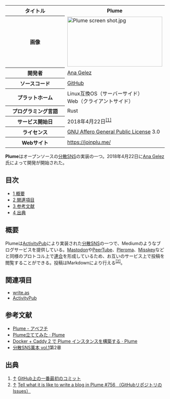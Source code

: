 <div>

<table>
<colgroup>
<col style="width: 50%" />
<col style="width: 50%" />
</colgroup>
<tbody>
<tr class="header">
<th>タイトル</th>
<th>Plume</th>
</tr>

<tr class="odd">
<th>画像</th>
<td><a href="/%E3%83%95%E3%82%A1%E3%82%A4%E3%83%AB:Plume_screen_shot.jpg"><img src="/images/thumb/f/f7/Plume_screen_shot.jpg/300px-Plume_screen_shot.jpg" srcset="/images/thumb/f/f7/Plume_screen_shot.jpg/450px-Plume_screen_shot.jpg 1.5x, /images/thumb/f/f7/Plume_screen_shot.jpg/600px-Plume_screen_shot.jpg 2x" width="300" height="157" alt="Plume screen shot.jpg" /></a></td>
</tr>
<tr class="even">
<th scope="row">開発者</th>
<td><a href="https://github.com/AnaGelez" rel="nofollow">Ana Gelez</a></td>
</tr>
<tr class="odd">
<th scope="row">ソースコード</th>
<td><a href="https://github.com/Plume-org/Plume" rel="nofollow">GitHub</a></td>
</tr>
<tr class="even">
<th scope="row">プラットホーム</th>
<td>Linux互換OS（サーバーサイド）<br />
Web（クライアントサイド）</td>
</tr>
<tr class="odd">
<th scope="row">プログラミング言語</th>
<td>Rust</td>
</tr>
<tr class="even">
<th scope="row">サービス開始日</th>
<td>2018年4月22日<sup><a href="#cite_note-1">[1]</a></sup></td>
</tr>
<tr class="odd">
<th scope="row">ライセンス</th>
<td><a href="/GNU_Affero_General_Public_License" title="GNU Affero General Public License">GNU Affero General Public License</a> 3.0</td>
</tr>
<tr class="even">
<th scope="row">Webサイト</th>
<td><a href="https://joinplu.me/" rel="nofollow">https://joinplu.me/</a></td>
</tr>
</tbody>
</table>

  
**Plume**はオープンソースの[分散SNS](/%E5%88%86%E6%95%A3SNS "分散SNS")の実装の一つ。2018年4月22日に<a href="https://github.com/AnaGelez" rel="nofollow">Ana Gelez</a>氏によって開発が開始された。

<div>

<div lang="ja" dir="ltr">

## 目次

</div>

-   [1 概要](#.E6.A6.82.E8.A6.81)
-   [2 関連項目](#.E9.96.A2.E9.80.A3.E9.A0.85.E7.9B.AE)
-   [3 参考文献](#.E5.8F.82.E8.80.83.E6.96.87.E7.8C.AE)
-   [4 出典](#.E5.87.BA.E5.85.B8)

</div>

## 概要

Plumeは[ActivityPub](/ActivityPub "ActivityPub")により実装された[分散SNS](/%E5%88%86%E6%95%A3SNS "分散SNS")の一つで、Mediumのようなブログサービスを提供している。[Mastodon](/Mastodon "Mastodon")や[PeerTube](/PeerTube "PeerTube")、[Pleroma](/Pleroma "Pleroma")、[Misskey](/Misskey "Misskey")などと同様のプロトコル上で[連合](/%E9%80%A3%E5%90%88 "連合")を形成しているため、お互いのサービス上で投稿を閲覧することができる。投稿はMarkdownにより行える<sup>[\[2\]](#cite_note-2)</sup>。

## 関連項目

-   [write.as](/Write.as "Write.as")
-   [ActivityPub](/ActivityPub "ActivityPub")

## 参考文献

-   <a href="https://scrapbox.io/apehuci/Plume" rel="nofollow">Plume - アペフチ</a>
-   <a href="https://blogs.kitaitimakoto.net/~/Apehuci/plume-%E7%AB%8B-%E3%81%A6-%E3%81%A6-%E3%81%BF-%E3%81%9F" rel="nofollow">Plume立ててみた ⋅ Plume</a>
-   <a href="https://ap.fourth-brigade.jp/~/Blog/docker-caddy-2-%E3%81%A7-plume-%E3%82%A4%E3%83%B3%E3%82%B9%E3%82%BF%E3%83%B3%E3%82%B9-%E3%82%92-%E6%A7%8B-%E7%AF%89-%E3%81%99-%E3%82%8B/" rel="nofollow">Docker + Caddy 2 で Plume インスタンスを構築する ⋅ Plume</a>
-   <a href="https://blowing.booth.pm/items/1501205" rel="nofollow">分散SNS萬本 vol.1</a>第2章

## 出典

<div>

1.  [↑](#cite_ref-1) <a href="https://github.com/Plume-org/Plume/commit/f060fa08afb411f85b2ce1de91f760ea130a0715" rel="nofollow">GitHub上の一番最初のコミット</a>
2.  [↑](#cite_ref-2) <a href="https://github.com/Plume-org/Plume/issues/756" rel="nofollow">Tell what it is like to write a blog in Plume #756 （GitHubリポジトリのIssues）</a>

</div>

</div>
